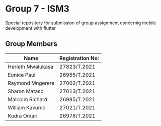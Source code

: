 # Group 7 - ISM3 
Special repository for submission of group assignment concernig mobile development with flutter

## Group Members
| Name | Registration No: |
| ---------|----------|
| Herieth Mwalukasa | 27823/T.2021|
| Eunice Paul | 26955/T.2021 | 
| Raymond Mngerere | 27002/T.2021 |
| Sharon Mataso | 27013/T.2021 |
| Malcolm Richard | 26985/T.2021 | 
| William Kavumo| 27021/T.2021 |
| Kudra Omari | 26978/T.2021 |

